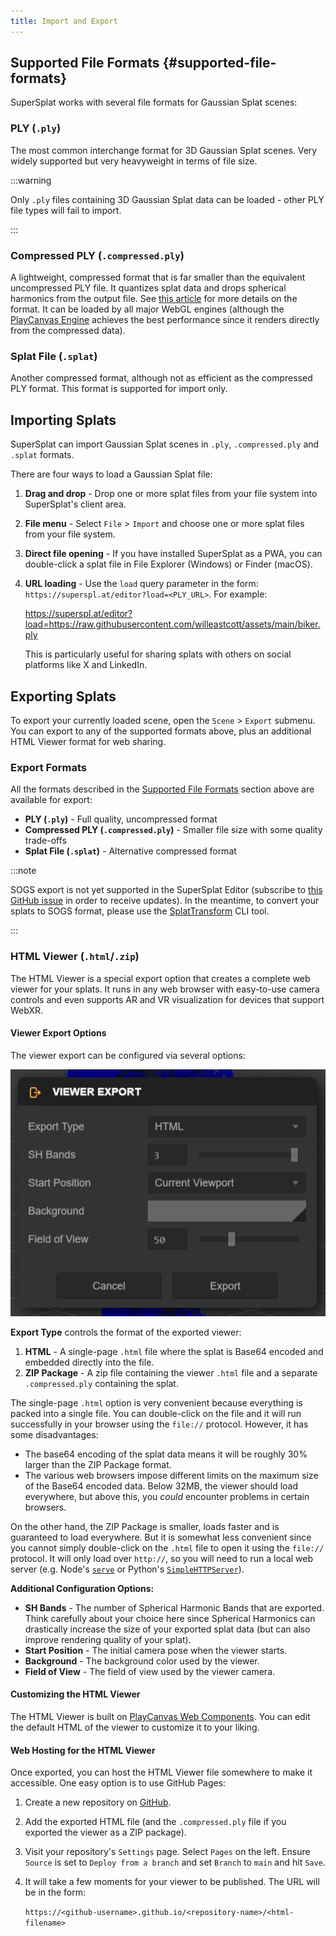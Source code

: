 ```yaml
---
title: Import and Export
---
```


## Supported File Formats {#supported-file-formats}

SuperSplat works with several file formats for Gaussian Splat scenes:

### PLY (`.ply`)

The most common interchange format for 3D Gaussian Splat scenes. Very widely supported but very heavyweight in terms of file size.

:::warning

Only `.ply` files containing 3D Gaussian Splat data can be loaded - other PLY file types will fail to import.

:::

### Compressed PLY (`.compressed.ply`)

A lightweight, compressed format that is far smaller than the equivalent uncompressed PLY file. It quantizes splat data and drops spherical harmonics from the output file. See [this article](https://blog.playcanvas.com/compressing-gaussian-splats/) for more details on the format. It can be loaded by all major WebGL engines (although the [PlayCanvas Engine](/user-manual/engine) achieves the best performance since it renders directly from the compressed data).

### Splat File (`.splat`)

Another compressed format, although not as efficient as the compressed PLY format. This format is supported for import only.

## Importing Splats

SuperSplat can import Gaussian Splat scenes in `.ply`, `.compressed.ply` and `.splat` formats.

There are four ways to load a Gaussian Splat file:

1. **Drag and drop** - Drop one or more splat files from your file system into SuperSplat's client area.
2. **File menu** - Select `File` > `Import` and choose one or more splat files from your file system.
3. **Direct file opening** - If you have installed SuperSplat as a PWA, you can double-click a splat file in File Explorer (Windows) or Finder (macOS).
4. **URL loading** - Use the `load` query parameter in the form: `https://superspl.at/editor?load=<PLY_URL>`. For example:

    https://superspl.at/editor?load=https://raw.githubusercontent.com/willeastcott/assets/main/biker.ply

    This is particularly useful for sharing splats with others on social platforms like X and LinkedIn.

## Exporting Splats

To export your currently loaded scene, open the `Scene` > `Export` submenu. You can export to any of the supported formats above, plus an additional HTML Viewer format for web sharing.

### Export Formats

All the formats described in the [Supported File Formats](#supported-file-formats) section above are available for export:

- **PLY (`.ply`)** - Full quality, uncompressed format
- **Compressed PLY (`.compressed.ply`)** - Smaller file size with some quality trade-offs
- **Splat File (`.splat`)** - Alternative compressed format

:::note

SOGS export is not yet supported in the SuperSplat Editor (subscribe to [this GitHub issue](https://github.com/playcanvas/supersplat/issues/543) in order to receive updates). In the meantime, to convert your splats to SOGS format, please use the [SplatTransform](../splat-transform.md) CLI tool.

:::

### HTML Viewer (`.html`/`.zip`)

The HTML Viewer is a special export option that creates a complete web viewer for your splats. It runs in any web browser with easy-to-use camera controls and even supports AR and VR visualization for devices that support WebXR.

#### Viewer Export Options

The viewer export can be configured via several options:

![Viewer Export](/img/user-manual/gaussian-splatting/editing/supersplat/viewer-export.png)

**Export Type** controls the format of the exported viewer:

1. **HTML** - A single-page `.html` file where the splat is Base64 encoded and embedded directly into the file.
2. **ZIP Package** - A zip file containing the viewer `.html` file and a separate `.compressed.ply` containing the splat.

The single-page `.html` option is very convenient because everything is packed into a single file. You can double-click on the file and it will run successfully in your browser using the `file://` protocol. However, it has some disadvantages:

- The base64 encoding of the splat data means it will be roughly 30% larger than the ZIP Package format.
- The various web browsers impose different limits on the maximum size of the Base64 encoded data. Below 32MB, the viewer should load everywhere, but above this, you _could_ encounter problems in certain browsers.

On the other hand, the ZIP Package is smaller, loads faster and is guaranteed to load everywhere. But it is somewhat less convenient since you cannot simply double-click on the `.html` file to open it using the `file://` protocol. It will only load over `http://`, so you will need to run a local web server (e.g. Node's [`serve`](https://www.npmjs.com/package/serve) or Python's [`SimpleHTTPServer`](https://docs.python.org/2/library/simplehttpserver.html)).

**Additional Configuration Options:**

- **SH Bands** - The number of Spherical Harmonic Bands that are exported. Think carefully about your choice here since Spherical Harmonics can drastically increase the size of your exported splat data (but can also improve rendering quality of your splat).
- **Start Position** - The initial camera pose when the viewer starts.
- **Background** - The background color used by the viewer.
- **Field of View** - The field of view used by the viewer camera.

#### Customizing the HTML Viewer

The HTML Viewer is built on [PlayCanvas Web Components](https://github.com/playcanvas/web-components). You can edit the default HTML of the viewer to customize it to your liking.

#### Web Hosting for the HTML Viewer

Once exported, you can host the HTML Viewer file somewhere to make it accessible. One easy option is to use GitHub Pages:

1. Create a new repository on [GitHub](https://github.com).
2. Add the exported HTML file (and the `.compressed.ply` file if you exported the viewer as a ZIP package).
3. Visit your repository's `Settings` page. Select `Pages` on the left. Ensure `Source` is set to `Deploy from a branch` and set `Branch` to `main` and hit `Save`.
4. It will take a few moments for your viewer to be published. The URL will be in the form:

   `https://<github-username>.github.io/<repository-name>/<html-filename>`
